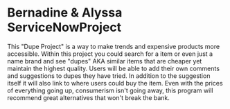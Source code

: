# Bernadine & Alyssa ServiceNowProject

This "Dupe Project" is a way to make trends and expensive products more accessible. Within this project you could search for a item or even just a name brand and see "dupes" AKA similar items that are cheaper yet maintain the highest quality. Users will be able to add their own comments and suggestions to dupes they have tried.
In addition to the suggestion itself it will also link to where users could buy the item. Even with the prices of everything going up, consumerism isn't going away,
this program will recommend great alternatives that won't break the bank.
